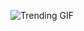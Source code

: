 
<!-- GIF_SECTION -->
![Trending GIF](https://media3.giphy.com/media/v1.Y2lkPThiYjIxNzcyZWoyNTF2a3owODhrYjNjazdhanIwN25oZW1pdWplNjU3NGNxeDJ0cCZlcD12MV9naWZzX3NlYXJjaCZjdD1n/bGgsc5mWoryfgKBx1u/giphy.gif)
<!-- END_GIF_SECTION -->

